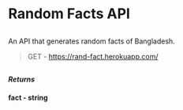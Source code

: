 # Random Facts API
## 
An API that generates random facts of Bangladesh.

> GET - https://rand-fact.herokuapp.com/
## 
***Returns***
#### fact - string
## 
